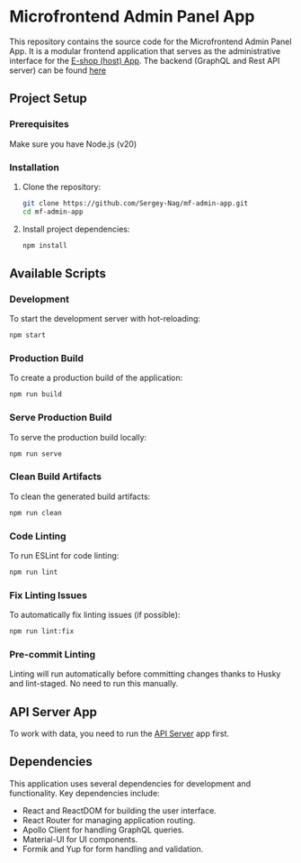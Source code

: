 # Microfrontend Admin Panel App

This repository contains the source code for the Microfrontend Admin Panel App. It is a modular frontend application that serves as the administrative interface for the [E-shop (host) App](https://github.com/Sergey-Nag/mf-host-app).
The backend (GraphQL and Rest API server) can be found [here](https://github.com/Sergey-Nag/cms-data-api)

## Project Setup

### Prerequisites

Make sure you have Node.js (v20)

### Installation

1. Clone the repository:

   ```bash
   git clone https://github.com/Sergey-Nag/mf-admin-app.git
   cd mf-admin-app
   ```

2. Install project dependencies:

   ```bash
   npm install
   ```

## Available Scripts

### Development

To start the development server with hot-reloading:

```bash
npm start
```

### Production Build

To create a production build of the application:

```bash
npm run build
```

### Serve Production Build

To serve the production build locally:

```bash
npm run serve
```

### Clean Build Artifacts

To clean the generated build artifacts:

```bash
npm run clean
```

### Code Linting

To run ESLint for code linting:

```bash
npm run lint
```

### Fix Linting Issues

To automatically fix linting issues (if possible):

```bash
npm run lint:fix
```

### Pre-commit Linting

Linting will run automatically before committing changes thanks to Husky and lint-staged. No need to run this manually.

## API Server App
To work with data, you need to run the [API Server](https://github.com/Sergey-Nag/cms-data-api) app first.

## Dependencies

This application uses several dependencies for development and functionality. Key dependencies include:

- React and ReactDOM for building the user interface.
- React Router for managing application routing.
- Apollo Client for handling GraphQL queries.
- Material-UI for UI components.
- Formik and Yup for form handling and validation.

